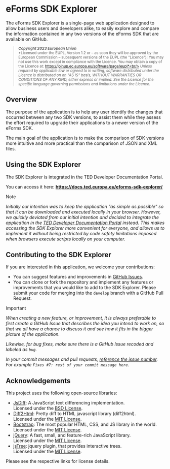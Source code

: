 # eForms SDK Explorer

The eForms SDK Explorer is a single-page web application designed to allow business users and developers alike, to easily explore and compare the information contained in any two versions of the eForms SDK that are available on GitHub.

> <sub>**_Copyright 2023 European Union_**<br/>
*Licensed under the EUPL, Version 1.2 or – as soon they will be approved by the European Commission – subsequent versions of the EUPL (the "Licence"); You may not use this work except in compliance with the Licence. You may obtain a copy of the Licence at: https://joinup.ec.europa.eu/software/page/eupl*<br/>
*Unless required by applicable law or agreed to in writing, software distributed under the Licence is distributed on an "AS IS" basis, WITHOUT WARRANTIES OR CONDITIONS OF ANY KIND, either express or implied. See the Licence for the specific language governing permissions and limitations under the Licence.*<br/></sub>


## Overview


The purpose of the application is to help any user identify the changes that occurred between any two SDK versions, to assist them while they assess the effort required to upgrade their applications to a newer version of the eForms SDK.

The main goal of the application is to make the comparison of SDK versions more intuitive and more practical than the comparison of JSON and XML files.

## Using the SDK Explorer

The SDK Explorer is integrated in the TED Developer Documentation Portal.

You can access it here: **https://docs.ted.europa.eu/eforms-sdk-explorer/**

> [!NOTE]
> _Initially our intention was to keep the application "as simple as possible" so that it can be downloaded and executed locally in your browser. However, we quickly deviated from our initial intention and decided to integrate the application in the [TED Developer Documentation Portal](https://docs.ted.europa.eu/eforms-sdk-explorer/) instead. This makes accessing the SDK Explorer more convenient for everyone, and allows us to implement it without being restricted by code safety limitations imposed when browsers execute scripts locally on your computer._


## Contributing to the SDK Explorer

If you are interested in this application, we welcome your contributions:

- You can suggest features and improvements in [GitHub Issues](https://github.com/OP-TED/eforms-sdk-explorer/issues).
- You can clone or fork the repository and implement any features or improvements that you would like to add to the SDK Explorer. Please submit your code for merging into the `develop` branch with a GitHub Pull Request. 

> [!IMPORTANT] 
> _When creating a new feature, or improvement, it is always preferable to first create a GitHub Issue that describes the idea you intend to work on, so that we all have a chance to discuss it and see how it fits in the bigger picture of the application._
>  
> _Likewise, for bug fixes, make sure there is a GitHub Issue recoded and labeled as `bug`._
> 
> _In your commit messages and pull requests, [reference the issue number](https://docs.github.com/en/get-started/writing-on-github/working-with-advanced-formatting/autolinked-references-and-urls#issues-and-pull-requests). For example `Fixes #7: rest of your commit message here`._

## Acknowledgements

This project uses the following open-source libraries:

- [JsDiff](https://github.com/kpdecker/jsdiff): A JavaScript text differencing implementation.  
  Licensed under the [BSD License](https://github.com/kpdecker/jsdiff/blob/main/LICENSE).
- [Diff2Html](https://github.com/rtfpessoa/diff2html): Pretty diff to HTML javascript library (diff2html).  
  Licensed under the [MIT License](https://github.com/rtfpessoa/diff2html/blob/main/LICENSE).
- [Bootstrap](https://getbootstrap.com/): The most popular HTML, CSS, and JS library in the world.  
  Licensed under the [MIT License](https://github.com/twbs/bootstrap/blob/main/LICENSE).
- [jQuery](https://jquery.com/): A fast, small, and feature-rich JavaScript library.  
  Licensed under the [MIT License](https://github.com/jquery/jquery/blob/main/LICENSE.txt).
- [jsTree](https://www.jstree.com/): jquery plugin, that provides interactive trees.  
  Licensed under the [MIT License](https://github.com/vakata/jstree/blob/master/LICENSE-MIT).

Please see the respective links for license details.